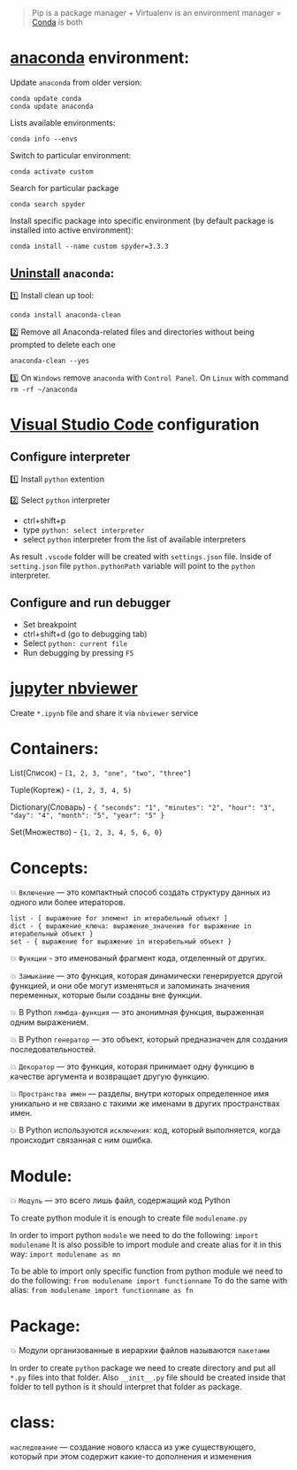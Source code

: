 > Pip is a package manager + Virtualenv is an environment manager = [Conda](https://conda.io/en/latest/) is both

# [anaconda](https://www.anaconda.com/) environment:

Update `anaconda` from older version:
```
conda update conda
conda update anaconda
```

Lists available environments:

```
conda info --envs
```

Switch to particular environment:

```
conda activate custom
```

Search for particular package

```
conda search spyder
```

Install specific package into specific environment (by default package is installed into active environment):

```
conda install --name custom spyder=3.3.3
```

## [Uninstall](https://docs.anaconda.com/anaconda/install/uninstall/) `anaconda`:

:one:
Install clean up tool:
```
conda install anaconda-clean
```

:two:
Remove all Anaconda-related files and directories without being prompted to delete each one
```
anaconda-clean --yes
```

:three:
On `Windows` remove `anaconda` with `Control Panel`. On `Linux` with command `rm -rf ~/anaconda`

# [Visual Studio Code](https://code.visualstudio.com/docs/python/python-tutorial#_prerequisites) configuration

## Configure interpreter

:one: Install `python` extention

:two: Select `python` interpreter
- ctrl+shift+p
- type `python: select interpreter`
- select `python` interpreter from the list of available interpreters

As result `.vscode` folder will be created with `settings.json` file.  Inside of `setting.json` file `python.pythonPath` variable will point to the `python` interpreter.

## Configure and run debugger

- Set breakpoint
- ctrl+shift+d (go to debugging tab)
- Select `python: current file`
- Run debugging by pressing `F5`

# [jupyter nbviewer](https://nbviewer.jupyter.org/)

Create `*.ipynb` file and share it via `nbviewer` service

# Containers:

List(Список) - `[1, 2, 3, "one", "two", "three"]`

Tuple(Кортеж) - `(1, 2, 3, 4, 5)`

Dictionary(Словарь) - `{ "seconds": "1", "minutes": "2", "hour": "3", "day": "4", "month": "5", "year": "5" }`

Set(Множество) - `{1, 2, 3, 4, 5, 6, 0}`

# Сoncepts:

:boom: `Включение` — это компактный способ создать структуру данных из одного или более итераторов.

```
list - [ выражение for элемент in итерабельный объект ]
dict - { выражение_ключа: выражение_значения for выражение in итерабельный объект }
set - { выражение for выражение in итерабельный объект }
```

:boom: `Функции` - это именованый фрагмент кода, отделенный от других.

:boom: `Замыкание` — это функция, которая динамически генерируется другой функцией, и они обе могут изменяться и запоминать значения переменных, которые были созданы вне функции.

:boom: В Python `лямбда-функция` — это анонимная функция, выраженная одним выражением.

:boom: В Python `генератор` — это объект, который предназначен для создания последовательностей.

:boom: `Декоратор` — это функция, которая принимает одну функцию в качестве аргумента и возвращает другую функцию.

:boom: `Пространства имен` — разделы, внутри которых определенное имя уникально и не связано с такими же именами в других пространствах имен.

:boom: В Python используются `исключения`: код, который выполняется, когда происходит связанная с ним ошибка.


# Module:

:boom: `Модуль` — это всего лишь файл, содержащий код Python

To create python module it is enough to create file `modulename.py`

In order to import python `module` we need to do the following: `import modulename`
It is also possible to import module and create alias for it in this way: `import modulename as mn`

To be able to import only specific function from python module we need to do the following: `from modulename import functionname`
To do the same with alias: `from modulename import functionname as fn`

# Package:

:boom: Модули организованные в иерархии файлов называются `пакетами`

In order to create `python` package we need to create directory and put all `*.py` files into that folder. Also `__init__.py` file should be created inside that folder to tell python is it should interpret that folder as package.

# class:
`наследование` — создание нового класса из уже существующего, который при этом содержит какие-то дополнения и изменения
